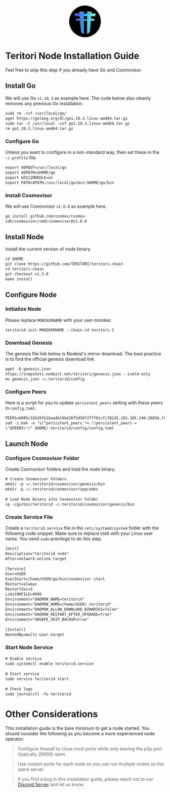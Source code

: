 <p align="center">
  <img height="100" height="auto" src="https://raw.githubusercontent.com/Nodeist/Kurulumlar/main/logos/teritori.png">
</p>



# Teritori Node Installation Guide
Feel free to skip this step if you already have Go and Cosmovisor.


## Install Go
We will use Go `v1.19.3` as example here. The code below also cleanly removes any previous Go installation.

```
sudo rm -rvf /usr/local/go/
wget https://golang.org/dl/go1.19.3.linux-amd64.tar.gz
sudo tar -C /usr/local -xzf go1.19.3.linux-amd64.tar.gz
rm go1.19.3.linux-amd64.tar.gz
```

### Configure Go
Unless you want to configure in a non-standard way, then set these in the `~/.profile` file.

```
export GOROOT=/usr/local/go
export GOPATH=$HOME/go
export GO111MODULE=on
export PATH=$PATH:/usr/local/go/bin:$HOME/go/bin
```


### Install Cosmovisor
We will use Cosmovisor `v1.0.0` as example here.

```
go install github.com/cosmos/cosmos-sdk/cosmovisor/cmd/cosmovisor@v1.0.0
```

## Install Node
Install the current version of node binary.

```
cd $HOME
git clone https://github.com/TERITORI/teritori-chain
cd teritori-chain
git checkout v1.3.0
make install
```

## Configure Node
### Initialize Node
Please replace `MONIKERNAME` with your own moniker.

```
teritorid init MONIKERNAME --chain-id teritori-1
```

### Download Genesis
The genesis file link below is Nodeist's mirror download. The best practice is to find the official genesis download link.

```
wget -O genesis.json https://snapshots.nodeist.net/teritori/genesis.json --inet4-only
mv genesis.json ~/.teritorid/config
```

### Configure Peers
Here is a script for you to update `persistent_peers` setting with these peers in `config.toml`.
```
PEERS=6085c32b26fb1baa4b16b426f5d56f2fff81cfc7@135.181.165.246:26656,fefd8ffb33a5d6ae194f082a39c4bb713da3a06b@167.86.86.197:36656,7ec495dc07533182ed7673f8aa68c03e05ffff44@51.79.27.21:28656,e3b906fefa58783395fcf72086c698707908a558@141.95.65.26:27736,1e08fefb7e8851490d40e804df76d1ac33cb1f0a@38.146.3.175:15956,e777011bb0013dcb011a246ce1ab29199093b8a8@15.235.114.90:26656,7f9773971291b77b2d65364a8928cb31c40aa70f@65.108.73.124:13656,76ac8106e8b1169f1ef28f5c45558750db85d3dc@65.108.239.241:26656,d856120f262134ebf13e1d2632d778b69e704208@65.108.4.188:15956,d43c09d1734e2135102621305aa3d15117b5d1b6@13.209.213.117:26656,8480ce1f929a9410567d315a5b3fc2709c2807a7@93.115.25.106:51656,6bc9f80a5123d62c23aadb7b5d68b740a794b0c6@65.109.49.111:36656,8f28518afd31a42ea81bb3232a50ab0cec4dcdf7@51.158.236.131:26656,ef54691ee6f731e49d58e7ee91cf42927f2d7947@144.126.136.227:26656,406fc7fe86ba396cb7fc8616c546f21a1d3c51cd@89.58.57.158:26656,6060a7c4f09dd7315f2c59b0c516f71e6e719a76@51.89.7.234:26642,571084dbc97e895d11f748fccdcd1a098d8f169a@15.235.115.156:10002,51345b444fb291c03cf18084bdfc51123de7b5ac@51.178.74.75:36656,8e1e342208f400bb10677617d4f08b31a3b48877@138.201.61.159:26656,e3374c3d25a36f06662fa150043e5e6529d11570@88.198.32.17:31656,942c99cb9ff717552f884639dda9f52ab66f9726@142.132.209.97:26656,722b63e6c65628b929f22013dcbcde980210cb44@176.9.127.54:26656,106490318e51355bc6d72e7941a0080f8b8256b9@185.16.39.14:26656,412afea7f33f6f91c85f8d149eff81acb6624bb3@195.201.63.87:42656,c669be4c7c0e44a3da941f4b97a8ee4ef39f7d6e@51.159.100.40:26656,8f4db549de62fbb96cf4cf477e2af9c52f74a3dd@51.91.64.170:19656,317d9a102d4a04337c65571c18df0e98269dce87@141.94.193.12:13656,44b2bf9d970aece0531d3d939c5c546a7ac9201a@34.219.76.190:26656,3178ac8fffd269325500c95679d58d5e8ec61746@198.244.213.94:22956,ca0d6b49b304c5f1c629809795f50440d5710b40@159.89.40.188:26656,c6f9573f0b5b7f986ec121e584465f2c6cd53de3@51.159.0.207:36656,11f78b7959eb7454ed6ec2bd77a3f45491463fc8@162.19.89.8:10756,5cabaab828aea4bcc60e20c5a87b469c43023557@65.108.141.109:15656,1c80fc74161f25fb307f6c8346e36ee065356136@18.140.162.240:26656,ab03f6d2d469e0be5b7fd5cb7388c7feffc1deac@15.235.114.194:10656,7cd5a57fb2194297952f62b2632c04d8e1222485@65.108.226.58:26656,43da931d00da102c002e0a227de7258b8fb1871a@144.126.135.53:26656,8e9624292123624e4eddc3f43189f08a0424127e@65.108.131.62:26656,a25a3a218a699e71e2a64edaa45f457dfd8507ba@65.21.148.206:26656,ce3baba928ae06cd3ff0af20aec888a82ddffef7@54.37.129.171:26656,efe721a953196d8c5f2375b86dcd54285aec565c@51.158.231.48:26656,40caa979c29a9930ea2b8a6249037924d308ae84@162.55.234.70:54256,a043a97266360ff45781a9fc9392aedc16494c59@65.108.97.58:19656,f813a00f52de54a49aea3211b89a65ae6133eac2@88.99.167.148:26686,593b8319d1d4b1958e7daba8c3bbb56795cb59ba@146.59.81.92:51656,3594b73f909a9c4b87cfe6a361ef8b2b51124dd5@65.109.69.59:15956,48980875839186e08e12ebf0d9a2803b45206833@65.109.92.241:38026,d3b72cdd4f495dc77ca4bb4b2c76e9ce19f4f4af@144.76.90.130:27656,7fb5a1a53f481f037487920ed08b0495158e2041@148.251.53.202:26796,992b8ab3e7b0ff4025be3082a3bf72107580bd49@65.109.106.172:36656,d40face481bc00a617d9a29c39be412a776e28c2@116.202.36.240:10656,e9b4bd7ed16e5f01249f3c5e8fbfc8981b1a75e1@46.4.37.211:29556,d2247f7b919f0781c90ee61958d7044665a22d38@169.155.44.201:26656,4b04b3d164dc6dd5bb555a7a106a8d314f30516f@65.21.136.170:53656,4ad852b6bc3fd9c2b5838a6f9c6d75380442c414@62.171.163.62:36656,1f4e77295379ce0c928502d2b075157a8c8a9e64@51.83.96.150:26642,a06fbbb9ace823ae28a696a91daa2d0644653c28@65.21.32.200:26756,2fcc31a733d01389edac3c9226ee5cef5e57a026@195.154.99.18:26656,82ebb17ddac20928fb8107201dad9f5aea7f9132@198.244.200.3:26656,60d992aae7c708c097d41829bb3968bce16379e2@51.81.107.95:10756,3577bc3c96ad809d7a89de999019db192ed85560@149.102.135.118:26656,d3c8c6fd413667912e1514cd4ada0540db8f4a4a@188.165.205.120:19656,5057950d34b67a67325f02949703388c4a35c1dd@154.53.59.87:19656,88a407d4749e1ccbb630f98ca44f304744d97864@38.242.141.168:26656,47a2d6c1c16f68b1c78bb9d11ef265fc961ebe00@65.108.106.172:27656,1d8e2fe7e235c8ca8a8054b3ded24c99702ea739@135.181.17.176:26656,856c165de82fbd0489df9ec6ffaa0958c620e073@198.244.179.127:26656,e627e9bbff303c96e859de00e5deaaf5104911cd@51.15.228.89:26656,58e8aca20a6d46e8758df165703f1f662fc11db7@45.141.122.178:33656,592e6972566cbcf79b4368e8ce64c64b998cf3f7@5.9.147.22:36656,db730d0ca424c7deb2e8529735522b4e317298b5@65.108.108.42:26656,1f9293a286df733dac6303aad3c39240ad3b3796@178.211.139.24:46656,75d41a5ab4f826b7ba468a6c4912dbd8f4541428@65.108.200.142:26646,3950af34da35ce3ff8c50ff3c47a43f5dfc93947@195.3.220.154:19656,e54fd25bd733a852c717b025b56b8384b2fe666c@35.234.70.210:26656,d9bfa29e0cf9c4ce0cc9c26d98e5d97228f93b0b@65.109.88.38:19656,0b27217386756577e1eadf00c4169dc8f041e522@51.210.7.219:26656,34b87bdfc1f0b6a11724cf45dda3ee66c9a4691c@38.146.3.176:15956,ca92abdc4599dd91dd63e689c64c468df5425f2c@95.216.100.99:19656,80ecfb524a1c3394226950c362eccb54daddb242@141.94.199.25:26656,ec4126b26336cd61b335345df4ff2a3fbb79338a@65.109.92.240:20026,ed63fb23d64e58e91c6e268c1433c0ffa6409c26@195.201.198.231:29556,8ac41af54dfd91c41de71cde222a55670f2f405d@141.95.65.73:15956,2aab2f1c2c9b2a74c05ff53107f53b9b5cf75e6c@195.189.96.121:51656,e1b058e5cfa2b836ddaa496b10911da62dcf182e@138.201.8.248:26656,35cdec21668ac214c74a6e45d444f6933f094bc4@144.202.72.17:26646,358f13bd95d91517053a58f4d30205842672837f@104.37.187.214:60656,1f858b8cc8e18ef05de79dd470ad29ba29ddbeb7@65.108.77.106:26889,3bd3a20d7c8a26a20927289a7a6bffecf71de53e@51.81.155.97:10856,7fbfea037bd7962199ffbfd25986c014bab05298@155.133.22.9:22956,6046cec27c36f0a7596cb9fa9f2c5decbd4e87cb@151.115.53.172:26656,45f2d4f8ed2ef8d71a257cdeed27123f5fe3bef4@141.94.109.71:10356,92ad0e776634318bb99e99b968051f4463e98e5a@176.9.44.13:26756,28456ac1dded17760432c3f1d759c7d50ab6ed3e@51.250.83.54:26656,ff8f8c1b4cf70f38e1c370af05a40c1845022ae8@51.79.103.43:26656,78815c81331c114cd508dae3a012f0d3e5e2b966@185.119.118.117:3000,6ef7a8bc7a3cc0856594f12570e8f2282a099dcf@65.109.93.152:26796,0212e8a654e6157f7e1332d0a399b27d02843bdd@65.108.0.93:46656,2afdb9300c47e43e555fa572d033b2d68ac28506@65.109.70.68:26686,e726816f42831689eab9378d5d577f1d06d25716@176.9.188.21:26656,5475774760e0ad933b95edebc02cbc88de1fba85@45.77.41.21:26656,0e189bbc6db606a14950a0e59641b798a255c3c8@65.109.37.154:3000,2b4f46e601fb4ede2a0c98976337e3afdaa50dac@65.108.238.102:15956,669470aba9778ccccd07127115dcdc30e141d7ae@65.108.232.248:33656,a57b53a46e6f473b42a6db6e0c0f216b1611efcb@65.108.240.52:26656,a7d96dc929824613315dcc1c90fee119f28cc51f@164.152.161.254:26656,46b7ae20e3cc4264076a91c3601f3894a021a80d@65.108.6.45:36656,26d6ee4138c7533c5541722c6e1ecc6d60d47a86@104.193.254.42:26656,9d20196a633f6283ead2ed0bbe8f5d9216f7a8c0@35.91.39.214:26656,c58613003b7f2e2a5de7fd0035552bb2afa6c1ab@31.186.64.5:19656,b336b83d9bab0b8cf96a3833efcbc196fab63fdd@212.95.51.215:36656,16f90d350de14a596ebdc683ce5e703c14e40bb3@75.119.146.181:19656,12101148702a99298a971b310286e64bc7bb6135@65.109.23.182:38026,e73e8cefd738de437775f9621a8bd76f1e6ff954@3.144.73.184:26656,b0dcd078a40b8bca35f0cf873951b27e5dd45793@31.156.233.3:26656,ed090020aba4bb254ba1517644ab0d6c94c9461e@57.128.144.230:26656,a8abf12f9b69a7d80999efe0aaafe5fcb28294d4@52.35.72.210:26656,6fd88e2143e6d4ba02a7f745565120df18e84699@109.236.80.46:26656,14740e6faf16ab85a98ff5911241bb4b926b9c08@65.109.85.170:52656,fd545a1e10bf9ef03a58bbdaf039df36d1115548@65.108.226.44:33656,5a98d637a16b16bf425a4a785c9d11a7d1e5b8a0@65.21.131.215:26736,4cef2b81f82420434c6ce0dc43ca04ad18ef773f@65.108.75.107:15656
sed -i.bak -e "s/^persistent_peers *=.*/persistent_peers = \"$PEERS\"/" $HOME/.teritorid/config/config.toml
```

## Launch Node
### Configure Cosmovisor Folder
Create Cosmovisor folders and load the node binary.

```
# Create Cosmovisor Folders
mkdir -p ~/.teritorid/cosmovisor/genesis/bin
mkdir -p ~/.teritorid/cosmovisor/upgrades

# Load Node Binary into Cosmovisor Folder
cp ~/go/bin/teritorid ~/.teritorid/cosmovisor/genesis/bin
```

### Create Service File
Create a `teritorid.service` file in the `/etc/systemd/system` folder with the following code snippet. Make sure to replace `USER` with your Linux user name. You need `sudo` previlege to do this step.

```
[Unit]
Description="teritorid node"
After=network-online.target

[Service]
User=USER
ExecStart=/home/USER/go/bin/cosmovisor start
Restart=always
RestartSec=3
LimitNOFILE=4096
Environment="DAEMON_NAME=teritorid"
Environment="DAEMON_HOME=/home/USER/.teritorid"
Environment="DAEMON_ALLOW_DOWNLOAD_BINARIES=false"
Environment="DAEMON_RESTART_AFTER_UPGRADE=true"
Environment="UNSAFE_SKIP_BACKUP=true"

[Install]
WantedBy=multi-user.target
```

### Start Node Service
```
# Enable service
sudo systemctl enable teritorid.service

# Start service
sudo service teritorid start

# Check logs
sudo journalctl -fu teritorid
```

# Other Considerations
This installation guide is the bare minimum to get a node started. You should consider the following as you become a more experienced node operator.



> Configure firewall to close most ports while only leaving the p2p port (typically 26656) open

> Use custom ports for each node so you can run multiple nodes on the same server

> If you find a bug in this installation guide, please reach out to our [Discord Server](https://discord.gg/yV2nEunsTY) and let us know.
